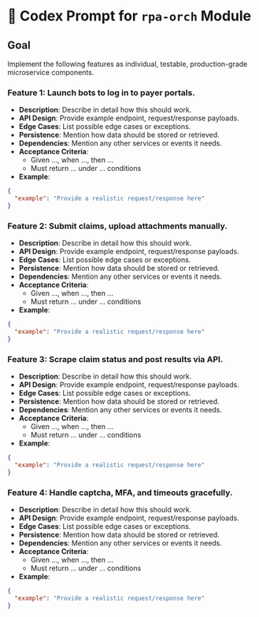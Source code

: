 # 🤖 Codex Prompt for `rpa-orch` Module

## Goal
Implement the following features as individual, testable, production-grade microservice components.

### Feature 1: Launch bots to log in to payer portals.
- **Description**: Describe in detail how this should work.
- **API Design**: Provide example endpoint, request/response payloads.
- **Edge Cases**: List possible edge cases or exceptions.
- **Persistence**: Mention how data should be stored or retrieved.
- **Dependencies**: Mention any other services or events it needs.
- **Acceptance Criteria**:
  - Given ..., when ..., then ...
  - Must return ... under ... conditions
- **Example**:
```json
{
  "example": "Provide a realistic request/response here"
}
```

### Feature 2: Submit claims, upload attachments manually.
- **Description**: Describe in detail how this should work.
- **API Design**: Provide example endpoint, request/response payloads.
- **Edge Cases**: List possible edge cases or exceptions.
- **Persistence**: Mention how data should be stored or retrieved.
- **Dependencies**: Mention any other services or events it needs.
- **Acceptance Criteria**:
  - Given ..., when ..., then ...
  - Must return ... under ... conditions
- **Example**:
```json
{
  "example": "Provide a realistic request/response here"
}
```

### Feature 3: Scrape claim status and post results via API.
- **Description**: Describe in detail how this should work.
- **API Design**: Provide example endpoint, request/response payloads.
- **Edge Cases**: List possible edge cases or exceptions.
- **Persistence**: Mention how data should be stored or retrieved.
- **Dependencies**: Mention any other services or events it needs.
- **Acceptance Criteria**:
  - Given ..., when ..., then ...
  - Must return ... under ... conditions
- **Example**:
```json
{
  "example": "Provide a realistic request/response here"
}
```

### Feature 4: Handle captcha, MFA, and timeouts gracefully.
- **Description**: Describe in detail how this should work.
- **API Design**: Provide example endpoint, request/response payloads.
- **Edge Cases**: List possible edge cases or exceptions.
- **Persistence**: Mention how data should be stored or retrieved.
- **Dependencies**: Mention any other services or events it needs.
- **Acceptance Criteria**:
  - Given ..., when ..., then ...
  - Must return ... under ... conditions
- **Example**:
```json
{
  "example": "Provide a realistic request/response here"
}
```

